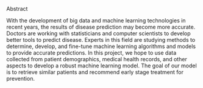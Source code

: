 Abstract

With the development of big data and machine learning technologies in recent years, the results of disease prediction may become more accurate. Doctors are working with statisticians and computer scientists to develop better tools to predict disease. Experts in this field are studying methods to determine, develop, and fine-tune machine learning algorithms and models to provide accurate predictions.
In this project, we hope to use data collected from patient demographics, medical health records, and other aspects to develop a robust machine learning model. The goal of our model is to retrieve similar patients and recommend early stage treatment for prevention.

